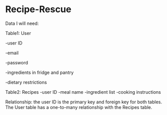 # Recipe-Rescue

Data I will need:

Table1: User

-user ID

-email

-password

-ingredients in fridge and pantry

-dietary restrictions

Table2: Recipes
-user ID
-meal name
-ingredient list
-cooking instructions

Relationship: the user ID is the primary key and foreign key for both tables. The User table has a one-to-many relationship with the Recipes table.
